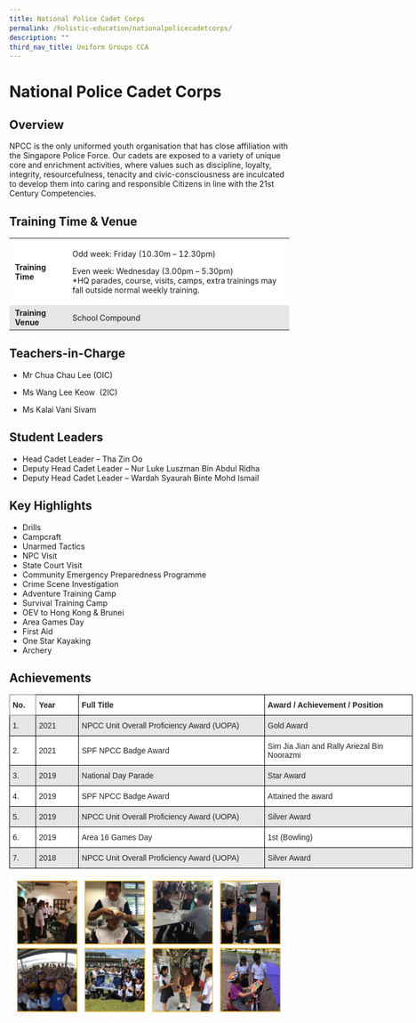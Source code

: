 ```yaml
---
title: National Police Cadet Corps
permalink: /holistic-education/nationalpolicecadetcorps/
description: ""
third_nav_title: Uniform Groups CCA
---
```

# National Police Cadet Corps


## Overview


NPCC is the only uniformed youth organisation that has close affiliation with the Singapore Police Force. Our cadets are exposed to a variety of unique core and enrichment activities, where values such as discipline, loyalty, integrity, resourcefulness, tenacity and civic-consciousness are inculcated to develop them into caring and responsible Citizens in line with the 21st Century Competencies.

## Training Time &amp; Venue


<table style="box-sizing: inherit; border-collapse: collapse; border-spacing: 0px; max-width: 100%;"><tbody style="box-sizing: inherit;"><tr style="box-sizing: inherit; background: rgb(255, 255, 255);"><td style="box-sizing: inherit; padding: 5px 10px;"><strong style="box-sizing: inherit; font-weight: bold;">Training Time</strong></td><td style="box-sizing: inherit; padding: 5px 10px;"><p style="box-sizing: inherit; font-size: 1em;">Odd week: Friday (10.30m – 12.30pm)</p><p style="box-sizing: inherit; font-size: 1em;">Even week: Wednesday (3.00pm – 5.30pm)<br style="box-sizing: inherit;">*HQ parades, course, visits, camps, extra trainings may fall outside normal weekly training.</p></td></tr><tr style="box-sizing: inherit; background: rgb(230, 230, 230);"><td style="box-sizing: inherit; padding: 5px 10px;"><strong style="box-sizing: inherit; font-weight: bold;">Training Venue</strong></td><td style="box-sizing: inherit; padding: 5px 10px;">School Compound</td></tr></tbody></table>

## Teachers-in-Charge


*   Mr Chua Chau Lee (OIC)
*   Ms Wang Lee Keow&nbsp; (2IC)
    
*   Ms Kalai Vani Sivam&nbsp;
    

## Student Leaders


*   Head Cadet Leader – Tha Zin Oo
*   Deputy Head Cadet Leader – Nur Luke Luszman Bin Abdul Ridha&nbsp;
*   Deputy Head Cadet Leader – Wardah Syaurah Binte Mohd Ismail

## Key Highlights


*   Drills
*   Campcraft
*   Unarmed Tactics
*   NPC Visit
*   State Court Visit
*   Community Emergency Preparedness Programme
*   Crime Scene Investigation
*   Adventure Training Camp
*   Survival Training Camp
*   OEV to Hong Kong &amp; Brunei
*   Area Games Day
*   First Aid
*   One Star Kayaking
*   Archery

## Achievements


<style type="text/css">
.tg  {border-collapse:collapse;border-spacing:0;}
.tg td{border-color:black;border-style:solid;border-width:1px;font-family:Arial, sans-serif;font-size:14px;
  overflow:hidden;padding:10px 5px;word-break:normal;}
.tg th{border-color:black;border-style:solid;border-width:1px;font-family:Arial, sans-serif;font-size:14px;
  font-weight:normal;overflow:hidden;padding:10px 5px;word-break:normal;}
.tg .tg-l2bf{background-color:#FFF;color:#222;font-weight:bold;text-align:left;vertical-align:top}
.tg .tg-h5mn{background-color:#E6E6E6;color:#222;text-align:left;vertical-align:middle}
.tg .tg-0f6e{background-color:#FFF;border-color:inherit;color:#222;font-weight:bold;text-align:left;vertical-align:top}
.tg .tg-1ppo{background-color:#FFF;color:#222;text-align:left;vertical-align:middle}
.tg .tg-tsok{background-color:#FFF;color:#222;text-align:left;vertical-align:top}
</style>
<table class="tg" style="undefined;table-layout: fixed; width: 726px">
<colgroup>
<col style="width: 47.2px">
<col style="width: 77.2px">
<col style="width: 335.2px">
<col style="width: 266.2px">
</colgroup>
<thead>
  <tr>
    <th class="tg-0f6e"><span style="font-weight:bold">No.</span></th>
    <th class="tg-l2bf"><span style="font-weight:bold">Year</span></th>
    <th class="tg-l2bf"><span style="font-weight:bold">Full Title</span></th>
    <th class="tg-l2bf"><span style="font-weight:bold">Award / Achievement / Position</span></th>
  </tr>
</thead>
<tbody>
  <tr>
    <td class="tg-h5mn">1.</td>
    <td class="tg-h5mn">2021</td>
    <td class="tg-h5mn">NPCC Unit Overall Proficiency Award (UOPA)</td>
    <td class="tg-h5mn">Gold Award</td>
  </tr>
  <tr>
    <td class="tg-1ppo">2.</td>
    <td class="tg-1ppo">2021</td>
    <td class="tg-1ppo">SPF NPCC Badge Award</td>
    <td class="tg-tsok">Sim Jia Jian and Rally Ariezal Bin Noorazmi</td>
  </tr>
  <tr>
    <td class="tg-h5mn">3.</td>
    <td class="tg-h5mn">2019</td>
    <td class="tg-h5mn">National Day Parade</td>
    <td class="tg-h5mn">Star Award</td>
  </tr>
  <tr>
    <td class="tg-1ppo">4.</td>
    <td class="tg-1ppo">2019</td>
    <td class="tg-1ppo">SPF NPCC Badge Award</td>
    <td class="tg-1ppo">Attained the award</td>
  </tr>
  <tr>
    <td class="tg-h5mn">5. </td>
    <td class="tg-h5mn">2019</td>
    <td class="tg-h5mn">NPCC Unit Overall Proficiency Award (UOPA)</td>
    <td class="tg-h5mn">Silver Award</td>
  </tr>
  <tr>
    <td class="tg-1ppo">6. </td>
    <td class="tg-1ppo">2019</td>
    <td class="tg-1ppo">Area 16 Games Day </td>
    <td class="tg-1ppo">1st (Bowling)</td>
  </tr>
  <tr>
    <td class="tg-h5mn">7.</td>
    <td class="tg-h5mn">2018</td>
    <td class="tg-h5mn">NPCC Unit Overall Proficiency Award (UOPA)</td>
    <td class="tg-h5mn">Silver Award </td>
  </tr>
</tbody>
</table>

![](/images/Screenshot%20(30).png)